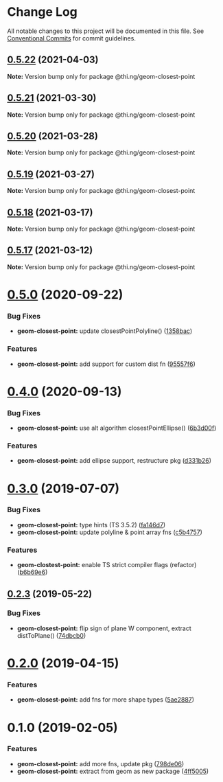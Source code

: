 # Change Log

All notable changes to this project will be documented in this file.
See [Conventional Commits](https://conventionalcommits.org) for commit guidelines.

## [0.5.22](https://github.com/thi-ng/umbrella/compare/@thi.ng/geom-closest-point@0.5.21...@thi.ng/geom-closest-point@0.5.22) (2021-04-03)

**Note:** Version bump only for package @thi.ng/geom-closest-point





## [0.5.21](https://github.com/thi-ng/umbrella/compare/@thi.ng/geom-closest-point@0.5.20...@thi.ng/geom-closest-point@0.5.21) (2021-03-30)

**Note:** Version bump only for package @thi.ng/geom-closest-point





## [0.5.20](https://github.com/thi-ng/umbrella/compare/@thi.ng/geom-closest-point@0.5.19...@thi.ng/geom-closest-point@0.5.20) (2021-03-28)

**Note:** Version bump only for package @thi.ng/geom-closest-point





## [0.5.19](https://github.com/thi-ng/umbrella/compare/@thi.ng/geom-closest-point@0.5.18...@thi.ng/geom-closest-point@0.5.19) (2021-03-27)

**Note:** Version bump only for package @thi.ng/geom-closest-point





## [0.5.18](https://github.com/thi-ng/umbrella/compare/@thi.ng/geom-closest-point@0.5.17...@thi.ng/geom-closest-point@0.5.18) (2021-03-17)

**Note:** Version bump only for package @thi.ng/geom-closest-point





## [0.5.17](https://github.com/thi-ng/umbrella/compare/@thi.ng/geom-closest-point@0.5.16...@thi.ng/geom-closest-point@0.5.17) (2021-03-12)

**Note:** Version bump only for package @thi.ng/geom-closest-point





# [0.5.0](https://github.com/thi-ng/umbrella/compare/@thi.ng/geom-closest-point@0.4.0...@thi.ng/geom-closest-point@0.5.0) (2020-09-22)


### Bug Fixes

* **geom-closest-point:** update closestPointPolyline() ([1358bac](https://github.com/thi-ng/umbrella/commit/1358bac1a95359340b19adb91b1813edf3e1645a))


### Features

* **geom-closest-point:** add support for custom dist fn ([95557f6](https://github.com/thi-ng/umbrella/commit/95557f6716071a92433868ce8536ca1c38a54073))





# [0.4.0](https://github.com/thi-ng/umbrella/compare/@thi.ng/geom-closest-point@0.3.44...@thi.ng/geom-closest-point@0.4.0) (2020-09-13)


### Bug Fixes

* **geom-closest-point:** use alt algorithm closestPointEllipse() ([6b3d00f](https://github.com/thi-ng/umbrella/commit/6b3d00ff84aba9a430e50e2a0a9d7e0e15e95d02))


### Features

* **geom-closest-point:** add ellipse support, restructure pkg ([d331b26](https://github.com/thi-ng/umbrella/commit/d331b26fc0a0d16ed2775a784ab709ab3b6dcf60))





# [0.3.0](https://github.com/thi-ng/umbrella/compare/@thi.ng/geom-closest-point@0.2.3...@thi.ng/geom-closest-point@0.3.0) (2019-07-07)

### Bug Fixes

* **geom-closest-point:** type hints (TS 3.5.2) ([fa146d7](https://github.com/thi-ng/umbrella/commit/fa146d7))
* **geom-closest-point:** update polyline & point array fns ([c5b4757](https://github.com/thi-ng/umbrella/commit/c5b4757))

### Features

* **geom-clostest-point:** enable TS strict compiler flags (refactor) ([b6b69e6](https://github.com/thi-ng/umbrella/commit/b6b69e6))

## [0.2.3](https://github.com/thi-ng/umbrella/compare/@thi.ng/geom-closest-point@0.2.2...@thi.ng/geom-closest-point@0.2.3) (2019-05-22)

### Bug Fixes

* **geom-closest-point:** flip sign of plane W component, extract distToPlane() ([74dbcb0](https://github.com/thi-ng/umbrella/commit/74dbcb0))

# [0.2.0](https://github.com/thi-ng/umbrella/compare/@thi.ng/geom-closest-point@0.1.13...@thi.ng/geom-closest-point@0.2.0) (2019-04-15)

### Features

* **geom-closest-point:** add fns for more shape types ([5ae2887](https://github.com/thi-ng/umbrella/commit/5ae2887))

# 0.1.0 (2019-02-05)

### Features

* **geom-closest-point:** add more fns, update pkg ([798de06](https://github.com/thi-ng/umbrella/commit/798de06))
* **geom-closest-point:** extract from geom as new package ([4ff5005](https://github.com/thi-ng/umbrella/commit/4ff5005))
